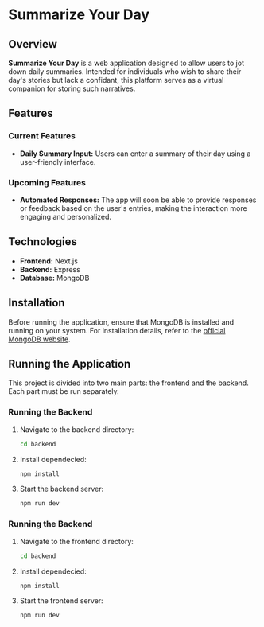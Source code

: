 # Summarize Your Day

## Overview
**Summarize Your Day** is a web application designed to allow users to jot down daily summaries. Intended for individuals who wish to share their day's stories but lack a confidant, this platform serves as a virtual companion for storing such narratives.

## Features
### Current Features
- **Daily Summary Input:** Users can enter a summary of their day using a user-friendly interface.

### Upcoming Features
- **Automated Responses:** The app will soon be able to provide responses or feedback based on the user's entries, making the interaction more engaging and personalized.

## Technologies
- **Frontend:** Next.js
- **Backend:** Express
- **Database:** MongoDB

## Installation
Before running the application, ensure that MongoDB is installed and running on your system. For installation details, refer to the [official MongoDB website](https://www.mongodb.com).

## Running the Application
This project is divided into two main parts: the frontend and the backend. Each part must be run separately.

### Running the Backend
1. Navigate to the backend directory:
   ```bash
   cd backend
2. Install dependecied:
   ```bash
   npm install
3. Start the backend server:
   ```bash
   npm run dev

### Running the Backend
1. Navigate to the frontend directory:
   ```bash
   cd backend
2. Install dependecied:
   ```bash
   npm install
3. Start the frontend server:
   ```bash
   npm run dev
